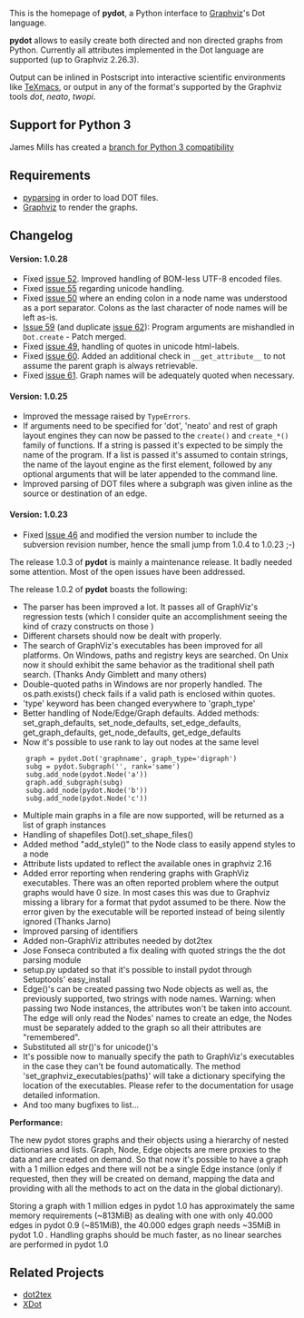 This is the homepage of **pydot**, a Python interface to [Graphviz](http://www.graphviz.org/)'s Dot language.

**pydot** allows to easily create both directed and non directed graphs from Python. Currently all attributes implemented in the Dot language are supported (up to Graphviz 2.26.3).

Output can be inlined in Postscript into interactive scientific environments like [TeXmacs](http://www.texmacs.org/), or output in any of the format's supported by the Graphviz tools _dot_, _neato_, _twopi_.

## Support for Python 3 ##

James Mills has created a [branch for Python 3 compatibility](https://bitbucket.org/prologic/pydot)

## Requirements ##

  * [pyparsing](http://pyparsing.wikispaces.com/) in order to load DOT files.
  * [Graphviz](http://www.research.att.com/sw/tools/graphviz/) to render the graphs.


## Changelog ##

#### Version: **1.0.28** ####
  * Fixed [issue 52](https://code.google.com/p/pydot/issues/detail?id=52). Improved handling of BOM-less UTF-8 encoded files.
  * Fixed [issue 55](https://code.google.com/p/pydot/issues/detail?id=55) regarding unicode handling.
  * Fixed [issue 50](https://code.google.com/p/pydot/issues/detail?id=50) where an ending colon in a node name was understood as a port separator. Colons as the last character of node names will be left as-is.
  * [Issue 59](https://code.google.com/p/pydot/issues/detail?id=59) (and duplicate [issue 62](https://code.google.com/p/pydot/issues/detail?id=62)): Program arguments are mishandled in `Dot.create` - Patch merged.
  * Fixed [issue 49](https://code.google.com/p/pydot/issues/detail?id=49), handling of quotes in unicode html-labels.
  * Fixed [issue 60](https://code.google.com/p/pydot/issues/detail?id=60). Added an additional check in `__get_attribute__` to not assume the parent graph is always retrievable.
  * Fixed [issue 61](https://code.google.com/p/pydot/issues/detail?id=61). Graph names will be adequately quoted when necessary.

#### Version: **1.0.25** ####
  * Improved the message raised by `TypeErrors`.
  * If arguments need to be specified for 'dot', 'neato' and rest of graph layout engines they can now be passed to the `create()` and `create_*()` family of functions. If a string is passed it's expected to be simply the name of the program. If a list is passed it's assumed to contain strings, the name of the layout engine as the first element, followed by any optional arguments that will be later appended to the command line.
  * Improved parsing of DOT files where a subgraph was given inline as the source or destination of an edge.

#### Version: **1.0.23** ####
  * Fixed [Issue 46](https://code.google.com/p/pydot/issues/detail?id=46) and modified the version number to include the subversion revision number, hence the small jump from 1.0.4 to 1.0.23 ;-)


The release 1.0.3 of **pydot** is mainly a maintenance release. It badly needed some attention. Most of the open issues have been addressed.

The release 1.0.2 of **pydot** boasts the following:

  * The parser has been improved a lot. It passes all of GraphViz's regression tests (which I consider quite an accomplishment seeing the kind of crazy constructs on those )
  * Different charsets should now be dealt with properly.
  * The search of GraphViz's executables has been improved for all platforms. On Windows, paths and registry keys are searched. On Unix now it should exhibit the same behavior as the traditional shell path search. (Thanks Andy Gimblett and many others)
  * Double-quoted paths in Windows are nor properly handled. The os.path.exists() check fails if a valid path is enclosed within quotes.
  * 'type' keyword has been changed everywhere to 'graph\_type'
  * Better handling of Node/Edge/Graph defaults. Added methods: set\_graph\_defaults, set\_node\_defaults, set\_edge\_defaults, get\_graph\_defaults, get\_node\_defaults, get\_edge\_defaults
  * Now it's possible to use rank to lay out nodes at the same level
```
    graph = pydot.Dot('graphname', graph_type='digraph') 
    subg = pydot.Subgraph('', rank='same') 
    subg.add_node(pydot.Node('a')) 
    graph.add_subgraph(subg) 
    subg.add_node(pydot.Node('b')) 
    subg.add_node(pydot.Node('c')) 
```
  * Multiple main graphs in a file are now supported, will be returned as a list of graph instances
  * Handling of shapefiles Dot().set\_shape\_files()
  * Added method "add\_style()" to the Node class to easily append styles to a node
  * Attribute lists updated to reflect the available ones in graphviz 2.16
  * Added error reporting when rendering graphs with GraphViz executables. There was an often reported problem where the output graphs would have 0 size. In most cases this was due to Graphviz missing a library for a format that pydot assumed to be there. Now the error given by the executable will be reported instead of being silently ignored (Thanks Jarno)
  * Improved parsing of identifiers
  * Added non-GraphViz attributes needed by dot2tex
  * Jose Fonseca contributed a fix dealing with quoted strings the the dot parsing module
  * setup.py updated so that it's possible to install pydot through Setuptools' easy\_install
  * Edge()'s can be created passing two Node objects as well as, the previously supported, two strings with node names. Warning: when passing two Node instances, the attributes won't be taken into account. The edge will only read the Nodes' names to create an edge, the Nodes must be separately added to the graph so all their attributes are "remembered".
  * Substituted all str()'s for unicode()'s
  * It's possible now to manually specify the path to GraphViz's executables in the case they can't be found automatically. The method 'set\_graphviz\_executables(paths)' will take a dictionary specifying the location of the executables. Please refer to the documentation for usage detailed information.
  * And too many bugfixes to list...

**Performance:**

The new pydot stores graphs and their objects using a hierarchy of nested dictionaries and lists. Graph, Node, Edge objects are mere proxies to the data and are created on demand. So that now it's possible to have a graph with a 1 million edges and there will not be a single Edge instance (only if requested, then they will be created on demand, mapping the data and providing with all the methods to act on the data in the global dictionary).

Storing a graph with 1 million edges in pydot 1.0 has approximately the same memory requirements (~813MiB) as dealing with one with only 40.000 edges in pydot 0.9 (~851MiB), the 40.000 edges graph needs ~35MiB in pydot 1.0 . Handling graphs should be much faster, as no linear searches are performed in pydot 1.0

## Related Projects ##

  * [dot2tex](http://code.google.com/p/dot2tex/)
  * [XDot](http://code.google.com/p/jrfonseca/wiki/XDot)
